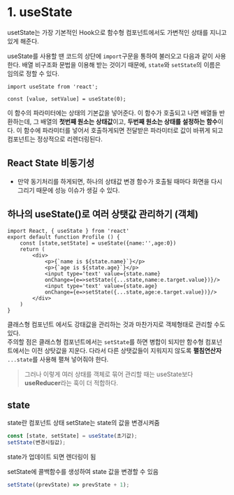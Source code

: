 # 1. useState

usetState는 가장 기본적인 Hook으로 함수형 컴포넌트에서도 가변적인 상태를 지니고 있게 해준다.

useState를 사용할 땐 코드의 상단에 `import`구문을 통하여 불러오고 다음과 같이 사용한다. 배열 비구조화 문법을 이용해 받는 것이기 때문에, `state`와 `setState`의 이름은 임의로 정할 수 있다.

```JS
import useState from 'react';

const [value, setValue] = useState(0);
```

이 함수의 파라미터에는 상태의 기본값을 넣어준다. 이 함수가 호출되고 나면 배열들 반환하는데, 그 배열의 **첫번째 원소는 상태값**이고, **두번째 원소는 상태를 설정하는 함수**이다. 이 함수에 파라미터를 넣어서 호출하게되면 전달받은 파라미터로 값이 바뀌게 되고 컴포넌트는 정상적으로 리렌더링된다.

## React State 비동기성

- 만약 동기처리를 하게되면, 하나의 상태값 변경 함수가 호출될 때마다 화면을 다시 그리기 때문에 성능 이슈가 생길 수 있다.

## 하나의 useState()로 여러 상탯값 관리하기 (객체)

```JS
import React, { useState } from 'react'
export default function Profile () {
    const [state,setState] = useState({name:'',age:0})
    return (
        <div>
            <p>{`name is ${state.name}`}</p>
            <p>{`age is ${state.age}`}</p>
            <input type='text' value={state.name}
            onChange={e=>setState({...state,name:e.target.value})}/>
            <input type='text' value={state.age}
            onChange={e=>setState({...state,age:e.target.value})}/>
        </div>
    )
}
```

클래스형 컴포넌트 에서도 강태값을 관리하는 것과 마찬가지로 객체형태로 관리할 수도 있다.  
주의할 점은 클래스형 컴포넌트에서는 `setState`를 하면 병합이 되지만 함수형 컴포넌트에서는 이전 상탓값을 지운다. 다라서 다른 상탯값들이 지워지지 않도록 **펼침연산자** `...state`를 사용해 펼쳐 넣어줘야 한다.

> 그러나 이렇게 여러 상태를 객체로 묶어 관리할 때는 useState보다 **useReducer**라는 훅이 더 적합하다.

## state

state란 컴포넌트 상태
setState는 state의 값을 변경시켜줌

```js
const [state, setState] = useState(초기값);
setState(변경시킬값);
```

state가 업데이트 되면 렌더링이 됨

setState에 콜백함수를 생성하여 state 값을 변경할 수 있음

```js
setState((prevState) => prevState + 1);
```
